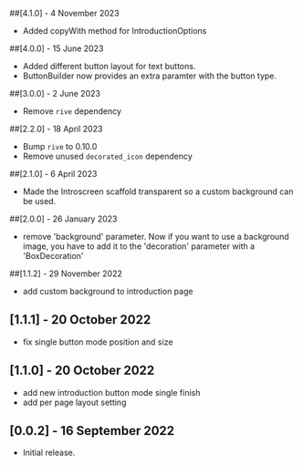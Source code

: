 ##[4.1.0] - 4 November 2023

* Added copyWith method for IntroductionOptions

##[4.0.0] - 15 June 2023

* Added different button layout for text buttons.
* ButtonBuilder now provides an extra paramter with the button type.

##[3.0.0] - 2 June 2023

* Remove `rive` dependency

##[2.2.0] - 18 April 2023

* Bump `rive` to 0.10.0
* Remove unused `decorated_icon` dependency

##[2.1.0] - 6 April 2023

*  Made the Introscreen scaffold transparent so a custom background can be used.

##[2.0.0] - 26 January 2023

*  remove 'background' parameter. Now if you want to use a background image, you have to add it to the 'decoration' parameter with a 'BoxDecoration'

##[1.1.2] - 29 November 2022

*  add custom background to introduction page
## [1.1.1] - 20 October 2022

* fix single button mode position and size

## [1.1.0] - 20 October 2022

* add new introduction button mode single finish
* add per page layout setting

## [0.0.2] - 16 September 2022

* Initial release.
